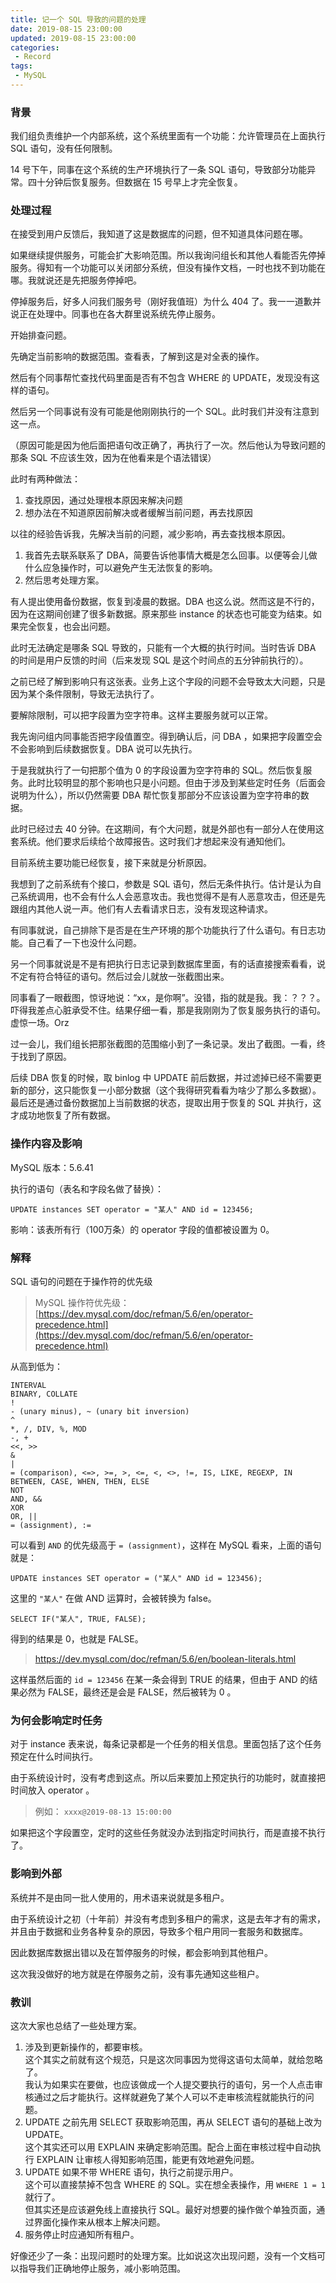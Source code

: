 ```yaml
---
title: 记一个 SQL 导致的问题的处理
date: 2019-08-15 23:00:00
updated: 2019-08-15 23:00:00
categories:
 - Record
tags:
 - MySQL
---
```



### 背景

我们组负责维护一个内部系统，这个系统里面有一个功能：允许管理员在上面执行 SQL 语句，没有任何限制。

14 号下午，同事在这个系统的生产环境执行了一条 SQL 语句，导致部分功能异常。四十分钟后恢复服务。但数据在 15 号早上才完全恢复。

<!-- more -->

### 处理过程

在接受到用户反馈后，我知道了这是数据库的问题，但不知道具体问题在哪。

如果继续提供服务，可能会扩大影响范围。所以我询问组长和其他人看能否先停掉服务。得知有一个功能可以关闭部分系统，但没有操作文档，一时也找不到功能在哪。我就说还是先把服务停掉吧。

停掉服务后，好多人问我们服务号（刚好我值班）为什么 404 了。我一一道歉并说正在处理中。同事也在各大群里说系统先停止服务。

开始排查问题。

先确定当前影响的数据范围。查看表，了解到这是对全表的操作。

然后有个同事帮忙查找代码里面是否有不包含 WHERE 的 UPDATE，发现没有这样的语句。  

然后另一个同事说有没有可能是他刚刚执行的一个 SQL。此时我们并没有注意到这一点。

（原因可能是因为他后面把语句改正确了，再执行了一次。然后他认为导致问题的那条 SQL 不应该生效，因为在他看来是个语法错误）

此时有两种做法：  
1. 查找原因，通过处理根本原因来解决问题
2. 想办法在不知道原因前解决或者缓解当前问题，再去找原因

以往的经验告诉我，先解决当前的问题，减少影响，再去查找根本原因。

1. 我首先去联系联系了 DBA，简要告诉他事情大概是怎么回事。以便等会儿做什么应急操作时，可以避免产生无法恢复的影响。  
2. 然后思考处理方案。

有人提出使用备份数据，恢复到凌晨的数据。DBA 也这么说。然而这是不行的，因为在这期间创建了很多新数据。原来那些 instance 的状态也可能变为结束。如果完全恢复，也会出问题。

此时无法确定是哪条 SQL 导致的，只能有一个大概的执行时间。当时告诉 DBA 的时间是用户反馈的时间（后来发现 SQL 是这个时间点的五分钟前执行的）。

之前已经了解到影响只有这张表。业务上这个字段的问题不会导致太大问题，只是因为某个条件限制，导致无法执行了。

要解除限制，可以把字段置为空字符串。这样主要服务就可以正常。

我先询问组内同事能否把字段值置空。得到确认后，问 DBA ，如果把字段置空会不会影响到后续数据恢复。DBA 说可以先执行。

于是我就执行了一句把那个值为 0 的字段设置为空字符串的 SQL。然后恢复服务。此时比较明显的那个影响也只是小问题。但由于涉及到某些定时任务（后面会说明为什么），所以仍然需要 DBA 帮忙恢复那部分不应该设置为空字符串的数据。

此时已经过去 40 分钟。在这期间，有个大问题，就是外部也有一部分人在使用这套系统。他们要求后续给个故障报告。这时我们才想起来没有通知他们。

目前系统主要功能已经恢复，接下来就是分析原因。

我想到了之前系统有个接口，参数是 SQL 语句，然后无条件执行。估计是认为自己系统调用，也不会有什么人会恶意攻击。我也觉得不是有人恶意攻击，但还是先跟组内其他人说一声。他们有人去看请求日志，没有发现这种请求。

有同事就说，自己排除下是否是在生产环境的那个功能执行了什么语句。有日志功能。自己看了一下也没什么问题。

另一个同事就说是不是有把执行日志记录到数据库里面，有的话直接搜索看看，说不定有符合特征的语句。然后过会儿就放一张截图出来。

同事看了一眼截图，惊讶地说：“xx，是你啊”。没错，指的就是我。我：？？？。吓得我差点心脏承受不住。结果仔细一看，那是我刚刚为了恢复服务执行的语句。虚惊一场。Orz

过一会儿，我们组长把那张截图的范围缩小到了一条记录。发出了截图。一看，终于找到了原因。

后续 DBA 恢复的时候，取 binlog 中 UPDATE 前后数据，并过滤掉已经不需要更新的部分，这只能恢复一小部分数据（这个我得研究看看为啥少了那么多数据）。最后还是通过备份数据加上当前数据的状态，提取出用于恢复的 SQL 并执行，这才成功地恢复了所有数据。

### 操作内容及影响

MySQL 版本：5.6.41

执行的语句（表名和字段名做了替换）：

```mysql
UPDATE instances SET operator = "某人" AND id = 123456;
```

影响：该表所有行（100万条）的 operator 字段的值都被设置为 0。

### 解释

SQL 语句的问题在于操作符的优先级  

> MySQL 操作符优先级：  
> [https://dev.mysql.com/doc/refman/5.6/en/operator-precedence.html](https://dev.mysql.com/doc/refman/5.6/en/operator-precedence.html)

从高到低为：  

```
INTERVAL
BINARY, COLLATE
!
- (unary minus), ~ (unary bit inversion)
^
*, /, DIV, %, MOD
-, +
<<, >>
&
|
= (comparison), <=>, >=, >, <=, <, <>, !=, IS, LIKE, REGEXP, IN
BETWEEN, CASE, WHEN, THEN, ELSE
NOT
AND, &&
XOR
OR, ||
= (assignment), :=
```

可以看到 `AND` 的优先级高于 `= (assignment)`，这样在 MySQL 看来，上面的语句就是：  

```mysql
UPDATE instances SET operator = ("某人" AND id = 123456);
```

这里的 `"某人"` 在做 AND 运算时，会被转换为 false。

```mysql
SELECT IF("某人", TRUE, FALSE);
```
得到的结果是 0，也就是 FALSE。  

> https://dev.mysql.com/doc/refman/5.6/en/boolean-literals.html

这样虽然后面的 `id = 123456` 在某一条会得到 TRUE 的结果，但由于 AND 的结果必然为 FALSE，最终还是会是 FALSE，然后被转为 0 。

### 为何会影响定时任务

对于 instance 表来说，每条记录都是一个任务的相关信息。里面包括了这个任务预定在什么时间执行。  

由于系统设计时，没有考虑到这点。所以后来要加上预定执行的功能时，就直接把时间放入 operator 。  
> 例如： `xxxx@2019-08-13 15:00:00`

如果把这个字段置空，定时的这些任务就没办法到指定时间执行，而是直接不执行了。

### 影响到外部

系统并不是由同一批人使用的，用术语来说就是多租户。

由于系统设计之初（十年前）并没有考虑到多租户的需求，这是去年才有的需求，并且由于数据和业务各种复杂的原因，导致多个租户用同一套服务和数据库。

因此数据库数据出错以及在暂停服务的时候，都会影响到其他租户。

这次我没做好的地方就是在停服务之前，没有事先通知这些租户。

### 教训

这次大家也总结了一些处理方案。

1. 涉及到更新操作的，都要审核。  
   这个其实之前就有这个规范，只是这次同事因为觉得这语句太简单，就给忽略了。  
   我认为如果实在要做，也应该做成一个人提交要执行的语句，另一个人点击审核通过之后才能执行。这样就避免了某个人可以不走审核流程就能执行的问题。
2. UPDATE 之前先用 SELECT 获取影响范围，再从 SELECT 语句的基础上改为 UPDATE。  
   这个其实还可以用 EXPLAIN 来确定影响范围。配合上面在审核过程中自动执行 EXPLAIN 让审核人得知影响范围，能更有效地避免问题。
3. UPDATE 如果不带 WHERE 语句，执行之前提示用户。  
   这个可以直接禁掉不包含 WHERE 的 SQL。实在想全表操作，用 `WHERE 1 = 1` 就行了。  
   但其实还是应该避免线上直接执行 SQL。最好对想要的操作做个单独页面，通过界面化操作来从根本上解决问题。
4. 服务停止时应通知所有租户。

好像还少了一条：出现问题时的处理方案。比如说这次出现问题，没有一个文档可以指导我们正确地停止服务，减小影响范围。  